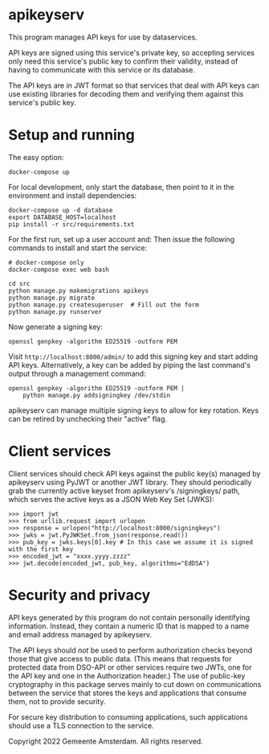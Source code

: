 apikeyserv
==========

This program manages API keys for use by dataservices.

API keys are signed using this service's private key, so accepting services
only need this service's public key to confirm their validity, instead of
having to communicate with this service or its database.

The API keys are in JWT format so that services that deal with API keys can
use existing libraries for decoding them and verifying them against this
service's public key.


Setup and running
=================

The easy option:

    docker-compose up

For local development, only start the database,
then point to it in the environment and install dependencies:

    docker-compose up -d database
    export DATABASE_HOST=localhost
    pip install -r src/requirements.txt

For the first run, set up a user account and:
Then issue the following commands to install and start the service:

    # docker-compose only
    docker-compose exec web bash

    cd src
    python manage.py makemigrations apikeys
    python manage.py migrate
    python manage.py createsuperuser  # Fill out the form
    python manage.py runserver

Now generate a signing key:

    openssl genpkey -algorithm ED25519 -outform PEM

Visit `http://localhost:8000/admin/` to add this signing key and start
adding API keys. Alternatively, a key can be added by piping the last command's
output through a management command:

    openssl genpkey -algorithm ED25519 -outform PEM |
        python manage.py addsigningkey /dev/stdin

apikeyserv can manage multiple signing keys to allow for key rotation.
Keys can be retired by unchecking their "active" flag.


Client services
===============

Client services should check API keys against the public key(s) managed by
apikeyserv using PyJWT or another JWT library. They should periodically grab
the currently active keyset from apikeyserv's /signingkeys/ path, which serves
the active keys as a JSON Web Key Set (JWKS):

    >>> import jwt
    >>> from urllib.request import urlopen
    >>> response = urlopen("http://localhost:8000/signingkeys")
    >>> jwks = jwt.PyJWKSet.from_json(response.read())
    >>> pub_key = jwks.keys[0].key # In this case we assume it is signed with the first key
    >>> encoded_jwt = "xxxx.yyyy.zzzz"
    >>> jwt.decode(encoded_jwt, pub_key, algorithms="EdDSA")


Security and privacy
====================

API keys generated by this program do not contain personally identifying
information. Instead, they contain a numeric ID that is mapped to a name and
email address managed by apikeyserv.

The API keys should *not* be used to perform authorization checks
beyond those that give access to public data. (This means that requests
for protected data from DSO-API or other services require two JWTs, one for
the API key and one in the Authorization header.)
The use of public-key cryptography in this package serves mainly
to cut down on communications between the service that stores the keys
and applications that consume them, not to provide security.

For secure key distribution to consuming applications,
such applications should use a TLS connection to the service.


Copyright 2022 Gemeente Amsterdam. All rights reserved.

